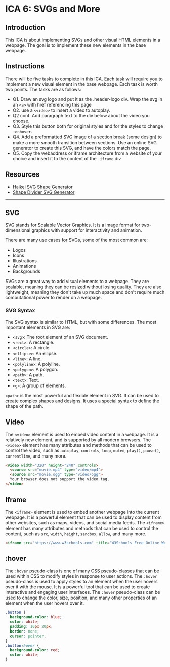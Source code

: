 # ICA 6: SVGs and More
## Introduction
This ICA is about implementing SVGs and other visual HTML elements in a webpage. The goal is to implement these new elements in the base webpage.

## Instructions
 There will be five tasks to complete in this ICA. Each task will require you to implement a new visual element in the base webpage. Each task is worth two points. The tasks are as follows:
 - Q1. Draw an svg logo and put it as the .header-logo div. Wrap the svg in an `<a>` with href referencing this page 
 - Q2. use a `<video>` to insert a video to autoplay. 
 - Q2 cont. Add paragraph text to the div below about the video you choose. 
 - Q3. Style this button both for original styles and for the styles to change `:onhover`. 
 - Q4. Add a preformatted SVG image of a section break (some design) to make a more smooth transition between sections. Use an online SVG generator to create this SVG, and have the colors match the page.
 - Q5. Copy the webaddress or iframe architecture from a website of your choice and insert it to the content of the `.iframe` div

## Resources
 - [Haikei SVG Shape Generator](https://haikei.app/)
 - [Shape Divider SVG Generator](https://www.shapedivider.app/)

---
## SVG
SVG stands for Scalable Vector Graphics. It is a image format for two-dimensional graphics with support for interactivity and animation. 

There are many use cases for SVGs, some of the most common are:
 - Logos
 - Icons
 - Illustrations
 - Animations
 - Backgrounds

SVGs are a great way to add visual elements to a webpage. They are scalable, meaning they can be resized without losing quality. They are also lightweight, meaning they don't take up much space and don't require much computational power to render on a webpage.

### SVG Syntax
The SVG syntax is similar to HTML, but with some differences. The most important elements in SVG are:
 - `<svg>`: The root element of an SVG document.
 - `<rect>`: A rectangle.
 - `<circle>`: A circle.
 - `<ellipse>`: An ellipse.
 - `<line>`: A line.
 - `<polyline>`: A polyline.
 - `<polygon>`: A polygon.
 - `<path>`: A path.
 - `<text>`: Text.
 - `<g>`: A group of elements.

`<path>` is the most powerful and flexible element in SVG. It can be used to create complex shapes and designs. It uses a special syntax to define the shape of the path.


## Video
The `<video>` element is used to embed video content in a webpage. It is a relatively new element, and is supported by all modern browsers. The `<video>` element has many attributes and methods that can be used to control the video, such as `autoplay`, `controls`, `loop`, `muted`, `play()`, `pause()`, `currentTime`, and many more.

```html
<video width="320" height="240" controls>
  <source src="movie.mp4" type="video/mp4">
  <source src="movie.ogg" type="video/ogg">
  Your browser does not support the video tag.
</video>
  ```

## Iframe
The `<iframe>` element is used to embed another webpage into the current webpage. It is a powerful element that can be used to display content from other websites, such as maps, videos, and social media feeds. The `<iframe>` element has many attributes and methods that can be used to control the content, such as `src`, `width`, `height`, `sandbox`, `allow`, and many more.

```html
<iframe src="https://www.w3schools.com" title="W3Schools Free Online Web Tutorials"></iframe>
```

## :hover
The `:hover` pseudo-class is one of many CSS pseudo-classes that can be used within CSS to modify styles in response to user actions. The `:hover` pseudo-class is used to apply styles to an element when the user hovers over it with the mouse. It is a powerful tool that can be used to create interactive and engaging user interfaces. The `:hover` pseudo-class can be used to change the color, size, position, and many other properties of an element when the user hovers over it.

```css
.button {
  background-color: blue;
  color: white;
  padding: 10px 20px;
  border: none;
  cursor: pointer;
}
.button:hover {
  background-color: red;
  color: white;
}
```
